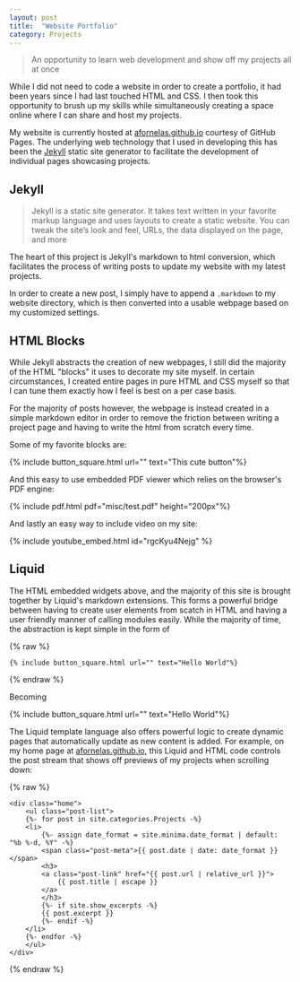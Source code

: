 ```yaml
---
layout: post
title:  "Website Portfolio"
category: Projects
---
```


> An opportunity to learn web development and show off my projects all at once

While I did not need to code a website in order to create a portfolio, it had been years since I had last touched HTML and CSS. I then took this opportunity to brush up my skills while simultaneously creating a space online where I can share and host my projects.

<!--more-->

My website is currently hosted at [afornelas.github.io](https://afornelas.github.io) courtesy of GitHub Pages. The underlying web technology that I used in developing this has been the [Jekyll](https://jekyllrb.com/) static site generator to facilitate the development of individual pages showcasing projects.

## Jekyll

> Jekyll is a static site generator. It takes text written in your favorite markup language and uses layouts to create a static website. You can tweak the site’s look and feel, URLs, the data displayed on the page, and more

The heart of this project is Jekyll's markdown to html conversion, which facilitates the process of writing posts to update my website with my latest projects.

In order to create a new post, I simply have to append a `.markdown` to my website directory, which is then converted into a usable webpage based on my customized settings.

## HTML Blocks

While Jekyll abstracts the creation of new webpages, I still did the majority of the HTML "blocks" it uses to decorate my site myself. In certain circumstances, I created entire pages in pure HTML and CSS myself so that I can tune them exactly how I feel is best on a per case basis.

For the majority of posts however, the webpage is instead created in a simple markdown editor in order to remove the friction between writing a project page and having to write the html from scratch every time.

Some of my favorite blocks are:

{% include button_square.html url="" text="This cute button"%}

And this easy to use embedded PDF viewer which relies on the browser's PDF engine:

{% include pdf.html pdf="misc/test.pdf" height="200px"%}

And lastly an easy way to include video on my site:

{% include youtube_embed.html id="rgcKyu4Nejg" %}

## Liquid

The HTML embedded widgets above, and the majority of this site is brought together by Liquid's markdown extensions. This forms a powerful bridge between having to create user elements from scatch in HTML and having a user friendly manner of calling modules easily. While the majority of time, the abstraction is kept simple in the form of 

{% raw %}

```liquid
{% include button_square.html url="" text="Hello World"%}
```

{% endraw %}

Becoming

{% include button_square.html url="" text="Hello World"%}

The Liquid template language also offers powerful logic to create dynamic pages that automatically update as new content is added. For example, on my home page at [afornelas.github.io](afornelas.github.io), this Liquid and HTML code controls the post stream that shows off previews of my projects when scrolling down:

{% raw %}

```liquid
<div class="home">
    <ul class="post-list">
    {%- for post in site.categories.Projects -%}
    <li>
        {%- assign date_format = site.minima.date_format | default: "%b %-d, %Y" -%}
        <span class="post-meta">{{ post.date | date: date_format }}</span>
        <h3>
        <a class="post-link" href="{{ post.url | relative_url }}">
            {{ post.title | escape }}
        </a>
        </h3>
        {%- if site.show_excerpts -%}
        {{ post.excerpt }}
        {%- endif -%}
    </li>
    {%- endfor -%}
    </ul>
</div>
```

{% endraw %}

